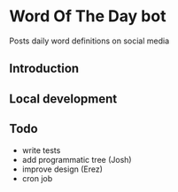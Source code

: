 # Word Of The Day bot
Posts daily word definitions on social media

## Introduction


## Local development


## Todo

- write tests
- add programmatic tree (Josh)
- improve design (Erez)
- cron job
